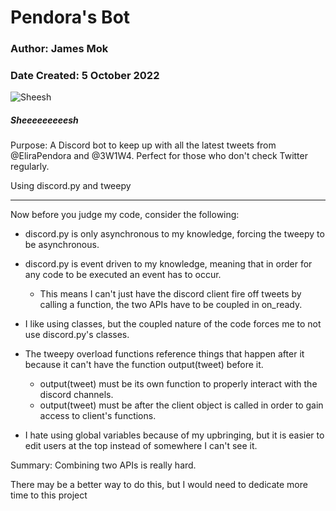 # Pendora's Bot
### Author: James Mok       
### Date Created: 5 October 2022

![Sheesh](https://i.ytimg.com/vi/FvShFQ-EhZI/hqdefault.jpg)
##### Sheeeeeeeeesh

Purpose: A Discord bot to keep up with all the latest tweets from @EliraPendora and @3W1W4. Perfect for those who don't check Twitter regularly.

<!-- If you want to make it in C++, try using Discord++ (DiscordPP) and twitcurl (swatkat). Or don't, I didn't look too deep into these APIs-->

Using discord.py and tweepy

---

Now before you judge my code, consider the following:

* discord.py is only asynchronous to my knowledge, forcing the tweepy to be asynchronous.
* discord.py is event driven to my knowledge, meaning that in order for any code to be executed an event has to occur.
  * This means I can't just have the discord client fire off tweets by calling a function,
          the two APIs have to be coupled in on_ready.
* I like using classes, but the coupled nature of the code forces me to not use discord.py's classes.
* The tweepy overload functions reference things that happen after it because it can't have the function output(tweet)
    before it.
  * output(tweet) must be its own function to properly interact with the discord channels.
  * output(tweet) must be after the client object is called in order to gain access to client's functions.

* I hate using global variables because of my upbringing, but it is easier to edit users at the top instead of
  somewhere I can't see it.

Summary: Combining two APIs is really hard.

There may be a better way to do this, but I would need to dedicate more time to this project